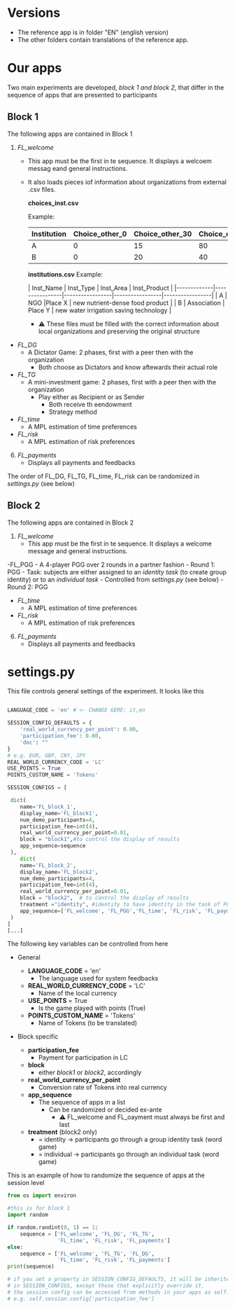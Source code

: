 # Versions

- The reference app is in folder "EN" (english version)
- The other folders contain translations of the reference app.

# Our apps

Two main experiments are developed, *block 1 and block 2*, that differ in the sequence of apps that are presented to participants


## Block 1
The following apps are contained in Block 1

1) *FL_welcome* 
    - This app must be the first in te sequence. It displays a welcoem messag eand general instructions.
    - It also loads pieces iof information about organizations from external .csv files. 

        **choices_inst.csv**

        Example: 

        | Institution | Choice_other_0 | Choice_other_30 | Choice_other_60 | Choice_other_90 |
        |-------------|----------------|-----------------|-----------------|-----------------|
        | A           | 0              | 15              | 80              | 120             |
        | B           | 0              | 20              | 40              | 100             |

                
                
                
        **institutions.csv**
        Example: 

        | Inst_Name | Inst_Type | Inst_Area | Inst_Product  |
        |-------------|----------------|-----------------|-----------------|-----------------|
        | A           | NGO              |Place X              | new nutrient-dense food product                  |
        | B           | Association              | Place Y              | new water irrigation saving technology           |

        - &#9888;  These files must be filled with the correct information about local organizations  and preserving the original structure
  
- *FL_DG* 
  - A Dictator Game: 2 phases, first with a peer then with the organization
    - Both choose as Dictators and know aftewards their actual role
- *FL_TG* 
  - A mini-investment game: 2 phases, first with a peer then with the organization
    - Play either as Recipient or as Sender
      - Both receive th eendowment
      - Strategy method  
- *FL_time*
  - A MPL estimation of time preferences
- *FL_risk*
  - A MPL estimation of risk preferences
6) *FL_payments*
   - Displays all payments and feedbacks


The order of FL_DG, FL_TG, FL_time, FL_risk can be randomized in *settings.py* (see below)

## Block 2

The following apps are contained in Block 2

1) *FL_welcome* 
    - This app must be the first in te sequence. It displays a welcome message and general instructions.

-FL_PGG
    - A 4-player PGG over 2 rounds in a partner fashion
      - Round 1: PGG
      - Task: subjects are either assigned to an *identity task* (to create group identity) or to an *individual task*
        - Controlled from *settings.py* (see below)
      - Round 2: PGG

- *FL_time*
  - A MPL estimation of time preferences
- *FL_risk*
  - A MPL estimation of risk preferences

6) *FL_payments*
   - Displays all payments and feedbacks

# settings.py

This file controls general settings of the experiment. It looks like this


```python

LANGUAGE_CODE = 'en' # <- CHANGE GERE: it,en

SESSION_CONFIG_DEFAULTS = {
    'real_world_currency_per_point': 0.00,
    'participation_fee': 0.00,
    'doc': ""
}
# e.g. EUR, GBP, CNY, JPY
REAL_WORLD_CURRENCY_CODE = 'LC'
USE_POINTS = True
POINTS_CUSTOM_NAME = 'Tokens'

SESSION_CONFIGS = [

 dict(
    name='FL_block_1', 
    display_name='FL_block1',
    num_demo_participants=4,
    participation_fee=int(4),
    real_world_currency_per_point=0.01,
    block = "block1",#to control the display of results
    app_sequence=sequence
 ),
    dict(
    name='FL_block_2',
    display_name='FL_block2',
    num_demo_participants=4,
    participation_fee=int(4),
    real_world_currency_per_point=0.01,
    block = "block2",  # to control the display of results
    treatment ="identity", #identity to have identity in the task of PGG
    app_sequence=['FL_welcome', 'FL_PGG','FL_time', 'FL_risk', 'FL_payments']
 )
]
[...]
```

The following key variables can be controlled from here

- General
    - **LANGUAGE_CODE** = 'en'
      - The language used for system feedbacks
   - **REAL_WORLD_CURRENCY_CODE** = 'LC'
     - Name of the local currency
   - **USE_POINTS** = True
     - Is the game played with points (True)
   - **POINTS_CUSTOM_NAME** = 'Tokens'
     - Name of Tokens (to be translated)

- Block specific
   - **participation_fee**
     - Payment for participation in LC
   - **block**
     - either *block1* or *block2*, accordingly   
   - **real_world_currency_per_point**
     - Conversion rate of Tokens into real currency
   - **app_sequence**
     - The sequence of apps in a list
       - Can be randomized or decided ex-ante 
         - &#9888; FL_welcome and FL_oayment must always be first and last
   - **treatment** (block2 only)
     - = identity -> participants go through a group identity task (word game)
     - = individual -> participants go through an individual task (word game)

This is an example of how to randomize the sequence of apps at the session level

```python
from os import environ

#this is for block 1
import random

if random.randint(0, 1) == 1:
    sequence = ['FL_welcome', 'FL_DG', 'FL_TG',
                'FL_time', 'FL_risk', 'FL_payments']
else:
    sequence = ['FL_welcome', 'FL_TG', 'FL_DG',
                'FL_time', 'FL_risk', 'FL_payments']
print(sequence)

# if you set a property in SESSION_CONFIG_DEFAULTS, it will be inherited by all configs
# in SESSION_CONFIGS, except those that explicitly override it.
# the session config can be accessed from methods in your apps as self.session.config,
# e.g. self.session.config['participation_fee']
```
